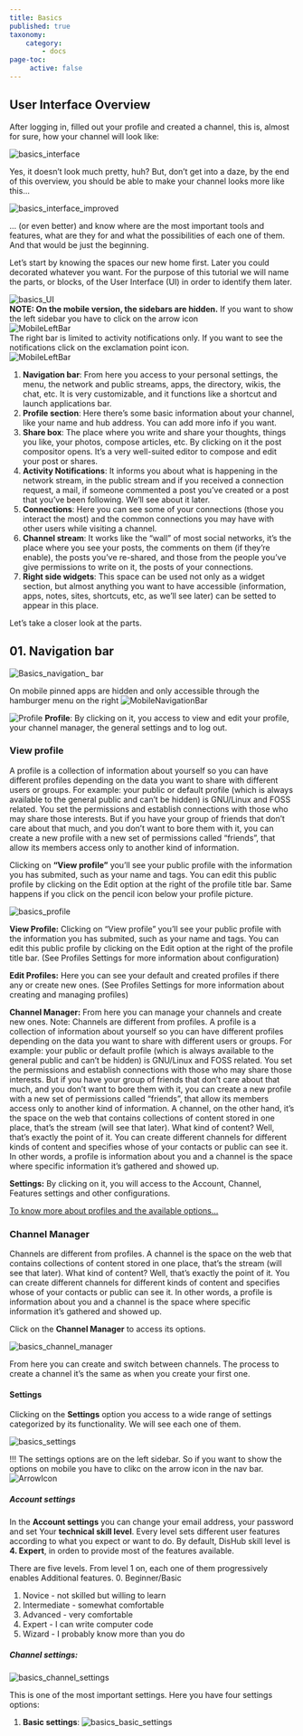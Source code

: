 ```yaml
---
title: Basics
published: true
taxonomy:
    category:
        - docs
page-toc:
     active: false
---
```


## User Interface Overview
After logging in, filled out your profile and created a channel, this is, almost for sure, how your channel will look like:

![basics_interface](en/Basics_interface.png)

Yes, it doesn’t look much pretty, huh? But, don’t get into a daze, by the end of this overview, you should be able to make your channel looks more like this...

![basics_interface_improved](en/Basics_interface_improved.png)

… (or even better) and know where are the most important tools and features, what are they for and what the possibilities of each one of them. And that would be just the beginning.

Let’s start by knowing the spaces our new home first. Later you could decorated whatever you want.
For the purpose of this tutorial we will name the parts, or blocks, of the User Interface (UI) in order to identify them later.

![basics_UI](en/Basics_UI.png)</br>
**NOTE: On the mobile version, the sidebars are hidden.**
If you want to show the left sidebar you have to click on the arrow icon</br>
![MobileLeftBar](en/MobileLeftBar.gif)</br>
The right bar is limited to activity notifications only. If you want to see the notifications click on the exclamation point icon.</br>
![MobileLeftBar](en/MobilerightBar.gif)</br>

01. **Navigation bar**: From here you access to your personal settings, the menu, the network and public streams, apps, the directory, wikis, the chat, etc. It is very customizable, and it functions like a shortcut and launch applications bar.
02. **Profile section**: Here there’s some basic information about your channel, like your name and hub address. You can add more info if you want.
03. **Share box**: The place where you write and share your thoughts, things you like, your photos, compose articles, etc. By clicking on it the post compositor opens. It’s a very well-suited editor to compose and edit your post or shares.
04. **Activity Notifications**: It informs you about what is happening in the network stream, in the public stream and if you received a connection request, a mail, if someone commented a post you’ve created or a post that you’ve been following. We’ll see about it later.
05. **Connections**: Here you can see some of your connections (those you interact the most) and the common connections you may have with other users while visiting a channel.
06. **Channel stream**: It works like the “wall” of most social networks, it’s the place where you see your posts, the comments on them (if they’re enable), the posts you’ve re-shared, and those from the people you’ve give permissions to write on it, the posts of your connections.
07. **Right side widgets**: This space can be used not only as a widget section, but almost anything you want to have accessible (information, apps, notes, sites, shortcuts, etc, as we’ll see later) can be setted to appear in this place.

Let’s take a closer look at the parts.

## 01. Navigation bar

![Basics_navigation_ bar](en/Basics_navigation_bar.png)

On mobile pinned apps are hidden and only accessible through the hamburger menu on the right ![MobileNavigationBar](en/MobileNavigationBar.png)

![Profile](en/Basics_profile_icon.png) **Profile**: By clicking on it, you access to view and edit your profile, your channel manager, the general settings and to log out.

### View profile
A profile is a collection of information about yourself so you can have different profiles depending on the data you want to share with different users or groups. For example: your public or default profile (which is always available to the general public and can’t be hidden) is GNU/Linux and FOSS related. You set the permissions and establish connections with those who may share those interests. But if you have your group of friends that don’t care about that much, and you don’t want to bore them with it, you can create a new profile with a new set of permissions called “friends”, that allow its members access only to another kind of information.

Clicking on **“View profile”** you’ll see your public profile with the information you has submited, such as your name and tags. You can edit this public profile by clicking on the Edit option at the right of the profile title bar. Same happens if you click on the pencil icon below your profile picture.

![basics_profile](en/Basics_profile.png)

**View Profile:** Clicking on “View profile” you’ll see your public profile with the information you has submited, such as your name and tags. You can edit this public profile by clicking on the Edit option at the right of the profile title bar.
(See Profiles Settings for more information about configuration)

**Edit Profiles:** Here you can see your default and created profiles if there any or create new ones.
(See Profiles Settings for more information about creating and managing profiles)

**Channel Manager:** From here you can manage your channels and create new ones.
Note: Channels are different from profiles. A profile is a collection of information about yourself so you can have different profiles depending on the data you want to share with different users or groups. For example: your public or default profile (which is always available to the general public and can’t be hidden) is GNU/Linux and FOSS related. You set the permissions and establish connections with those who may share those interests. But if you have your group of friends that don’t care about that much, and you don’t want to bore them with it, you can create a new profile with a new set of permissions called “friends”, that allow its members access only to another kind of information.
A channel, on the other hand, it’s the space on the web that contains collections of content stored in one place, that’s the stream (will see that later). What kind of content? Well, that’s exactly the point of it. You can create different channels for different kinds of content and specifies whose of your contacts or public can see it. In other words, a profile is information about you and a channel is the space where specific information it’s gathered and showed up.

**Settings:** By clicking on it, you will access to the Account, Channel, Features settings and other configurations.

[To know more about profiles and the available options...](../channels/profiles)


### Channel Manager
Channels are different from profiles. A channel is the space on the web that contains collections of content stored in one place, that’s the stream (will see that later). What kind of content? Well, that’s exactly the point of it. You can create different channels for different kinds of content and specifies whose of your contacts or public can see it. In other words, a profile is information about you and a channel is the space where specific information it’s gathered and showed up.

Click on the **Channel Manager** to access its options.

![basics_channel_manager](en/Basics_channel_manager.png)

From here you can create and switch between channels. The process to create a channel it’s the same as when you create your first one.

#### Settings
Clicking on the **Settings** option you access to a wide range of settings categorized by its functionality. We will see each one of them.

![basics_settings](en/Basics_settings.png)

!!! The settings options are on the left sidebar. So if you want to show the options on mobile you have to clikc on the arrow icon in the nav bar. ![ArrowIcon](en/ArrowIcon.png)

##### Account settings
In the **Account settings** you can change your email address, your password and set Your **technical skill level**. Every level sets different user features according to what you expect or want to do. By default, DisHub skill level is **4. Expert**, in orden to provide most of the features available.

There are five levels. From level 1 on, each one of them progressively enables Additional features.
0. Beginner/Basic
1. Novice - not skilled but willing to learn
2. Intermediate - somewhat comfortable
3. Advanced - very comfortable
4. Expert - I can write computer code
5. Wizard - I probably know more than you do

##### Channel settings:

![basics_channel_settings](en/Basics_channel_settings.png)

This is one of the most important settings. Here you have four settings options:
1. **Basic settings**:
![basics_basic_settings](en/Basics_basic_settings.png)
